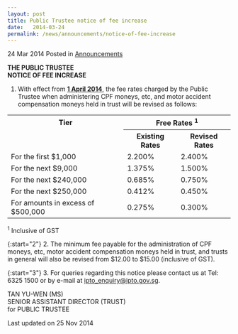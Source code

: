 ```yaml
---
layout: post
title: Public Trustee notice of fee increase
date:   2014-03-24
permalink: /news/announcements/notice-of-fee-increase
---
```


24 Mar 2014 Posted in [Announcements](/news/announcements)

**THE PUBLIC TRUSTEE**  
**NOTICE OF FEE INCREASE**


1. With effect from **<u>1 April 2014</u>**, the fee rates charged by the Public Trustee when administering CPF moneys, etc, and motor accident compensation moneys held in trust will be revised as follows:  



      

<table class="table-h">
  <tr>
  <th scope="col">Tier</th>
  <th scope="col" colspan="2">Free Rates <sup>1</sup></th>
  </tr>
  <tr>
  <td></td>
  <th scope="col">Existing Rates</th>
  <th scope="col">Revised Rates</th>
  </tr>
  <tr>
  <td>For the first $1,000</td>
  <td>2.200%</td>
  <td>2.400%</td>
  </tr>
  
  <tr>
  <td>For the next $9,000</td>
  <td>1.375%</td>
  <td>1.500%</td>
  </tr>
  
  <tr>
  <td>For the next $240,000</td>
  <td>
0.685%</td>
<td>
0.750%</td>
  </tr>
  
  <tr>
  <td>For the next $250,000</td>
  <td>0.412%</td>
  <td>
0.450%</td>
  </tr>
  
  <tr>
  <td>For amounts in excess of $500,000</td>
  <td>0.275%</td>
  <td>0.300%</td>
  </tr>
</table>



<sup>1</sup> Inclusive of GST

{:start="2"}
2. The minimum fee payable for the administration of CPF moneys, etc, motor accident compensation moneys held in trust, and trusts in general will also be revised from $12.00 to $15.00 (inclusive of GST).
 
{:start="3"} 
3. For queries regarding this notice please contact us at Tel: 6325 1500 or by e-mail at ipto_enquiry@ipto.gov.sg.


TAN YU-WEN (MS)  
SENIOR ASSISTANT DIRECTOR (TRUST)  
for PUBLIC TRUSTEE

<p class="right-side-updated">Last updated on 25 Nov 2014</p>



